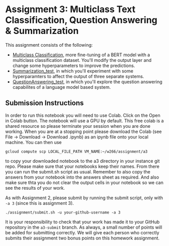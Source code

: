 # Assignment 3: Multiclass Text Classification, Question Answering & Summarization

This assignment consists of the following:
* [Multiclass Classification](Multiclass_text_classification.ipynb), more fine-tuning of a BERT model with a multiclass classification dataset. You'll modify the output layer and change some hyperparameters to improve the predictions.
* [Summarization_test](Summarization_test.ipynb), in which you'll experiment with some hyperparamters to affect the output of three separate systems.
* [QuestionAnswering_test](QuestionAnswering_test.ipynb), in which you'll explore the question answering capabilites of a language model based system.

## Submission Instructions

In order to run this notebook you will need to use Colab.  Click on the Open in Colab button.  The notebook will use a GPU by default.  This free colab is a shared resource so please terminate your session when you are done working.  When you are at a stopping point please download the Colab (see File -> Download -> Download .ipynb) as an ipynb file onto your local machine.  You can then use

```
gcloud compute scp LOCAL_FILE_PATH VM_NAME:~/w266/assignment/a3

```

to copy your downloaded notebook to the a3 directory in your instance git repo.  Please make sure that your notebooks keep their names.  From there you can run the submit.sh script as usual.  Remember to also copy the answers from your notebook into the answers sheet as required.  And also make sure thta you do not clear the output cells in your notebook so we can see the results of your work.

As with Assignment 2, please submit by running the submit script, only with `-a 3` (since this is assignment 3).
```
./assignment/submit.sh -u your-github-username -a 3
```

It is your responsibility to check that your work has made it to your GitHub repository in the `a3-submit` branch.  As always, a small number of points will be added for submitting correctly.  We will give each person who correctly submits their assignment two bonus points on this homework assignment.
